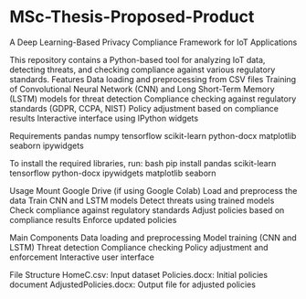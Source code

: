 # MSc-Thesis-Proposed-Product
A Deep Learning-Based Privacy Compliance Framework for IoT Applications

This repository contains a Python-based tool for analyzing IoT data, detecting threats, and checking compliance against various regulatory standards.
Features
Data loading and preprocessing from CSV files
Training of Convolutional Neural Network (CNN) and Long Short-Term Memory (LSTM) models for threat detection
Compliance checking against regulatory standards (GDPR, CCPA, NIST)
Policy adjustment based on compliance results
Interactive interface using IPython widgets

Requirements
pandas
numpy
tensorflow
scikit-learn
python-docx
matplotlib
seaborn
ipywidgets

To install the required libraries, run:
bash
pip install pandas scikit-learn tensorflow python-docx ipywidgets matplotlib seaborn

Usage
Mount Google Drive (if using Google Colab)
Load and preprocess the data
Train CNN and LSTM models
Detect threats using trained models
Check compliance against regulatory standards
Adjust policies based on compliance results
Enforce updated policies

Main Components
Data loading and preprocessing
Model training (CNN and LSTM)
Threat detection
Compliance checking
Policy adjustment and enforcement
Interactive user interface

File Structure
HomeC.csv: Input dataset
Policies.docx: Initial policies document
AdjustedPolicies.docx: Output file for adjusted policies
